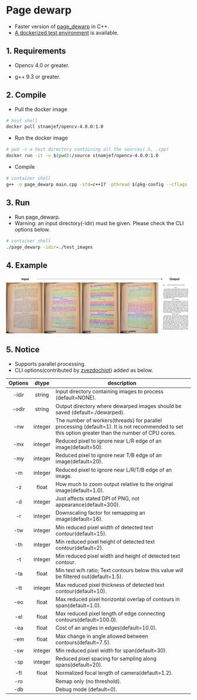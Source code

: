 # Page dewarp
- Faster version of [page_dewarp](https://github.com/mzucker/page_dewarp) in C++.
- [A dockerized test environment](https://hub.docker.com/repository/docker/stnamjef/opencv-4.0.0) is available.

## 1. Requirements

- Opencv 4.0 or greater.

- g++ 9.3 or greater.

## 2. Compile

- Pull the docker image 

```bash
# host shell
docker pull stnamjef/opencv-4.0.0:1.0
```

- Run the docker image

```bash
# pwd -> a host directory containing all the sources(.h, .cpp)
docker run -it -v $(pwd):/source stnamjef/opencv-4.0.0:1.0
```

- Compile

```bash
# container shell
g++ -o page_dewarp main.cpp -std=c++17 -pthread $(pkg-config --cflags --libs opencv4)
```

## 3. Run

- Run page_dewarp.
- Warning: an input directory(-idir) must be given. Please check the CLI options below.

```bash
# container shell
./page_dewarp -idir=./test_images
```

## 4. Example

![example](./example.png)

## 5. Notice

- Supports parallel processing.
- CLI options(contributed by [zvezdochiot](https://github.com/ImageProcessing-ElectronicPublications/pagedewarp)) added as below.

| Options |  dtype  | description                                                  |
| :-----: | :-----: | ------------------------------------------------------------ |
|  -idir  | string  | Input directory containing images to process (default=NONE). |
|  -odir  | string  | Output directory where dewarped images should be saved (default=./dewarped). |
|   -nw   | integer | The number of workers(threads) for parallel processing (default=1). It is not recommended to set this option greater than the number of CPU cores. |
|   -mx   | integer | Reduced pixel to ignore near L/R edge of an image(default=50). |
|   -my   | integer | Reduced pixel to ignore near T/B edge of an image(default=20). |
|   -m    | integer | Reduced pixel to ignore near L/R/T/B edge of an image.       |
|   -z    |  float  | How much to zoom output relative to the original image(default=1.0). |
|   -d    | integer | Just affects stated DPI of PNG, not appearance(default=300). |
|   -r    | integer | Downscaling factor for remapping an image(default=16).       |
|   -tw   | integer | Min reduced pixel width of detected text contour(default=15). |
|   -th   | integer | Min reduced pixel height of detected text contour(default=2). |
|   -t    | integer | Min reduced pixel width and height of detected text contour. |
|   -ta   |  float  | Min text w/h ratio; Text contours below this value will be filtered out(default=1.5). |
|   -tt   | integer | Max reduced pixel thickness of detected text contour(default=10). |
|   -eo   |  float  | Max reduced pixel horizontal overlap of contours in span(default=1.0). |
|   -el   |  float  | Max reduced pixel length of edge connecting contours(default=100.0). |
|   -ea   |  float  | Cost of an angles in edges(default=10.0).                    |
|   -em   |  float  | Max change in angle allowed between contours(default=7.5).   |
|   -sw   | integer | Min reduced pixel width for span(default=30).                |
|   -sp   | integer | Reduced pixel spacing for sampling along spans(default=20).  |
|   -fl   |  float  | Normalized focal length of camera(default=1.2).              |
|   -ro   |         | Remap only (no threshold).                                   |
|   -db   |         | Debug mode (default=0).                                      |


